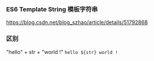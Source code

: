 ### ES6 Template String 模板字符串
https://blog.csdn.net/blog_szhao/article/details/51792868

### 区别
"hello" + str + "world !"
`hello ${str} world !`




